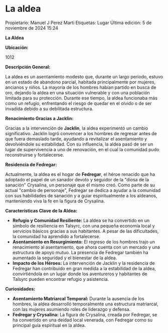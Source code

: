 # La aldea

Propietario: Manuel J Perez Marti
Etiquetas: Lugar
Última edición: 5 de noviembre de 2024 15:24

**La Aldea**

**Ubicación:**

1012

**Descripción General:**

La aldea es un asentamiento modesto que, durante un largo periodo, estuvo en un estado de abandono parcial, habitada principalmente por mujeres, ancianos y niños. La mayoría de los hombres habían partido en busca de oro, dejando la aldea en una situación vulnerable y con una población limitada para su protección. Durante ese tiempo, la aldea funcionaba más como un refugio, enfrentando el riesgo de quedar en el olvido o de ser invadida debido a su debilitada estructura.

**Renacimiento Gracias a Jacklin:**

Gracias a la intervención de **Jacklin**, la aldea experimentó un cambio significativo. Jacklin logró convencer a los hombres de regresar antes de que fuera demasiado tarde, ayudando a revitalizar el asentamiento y devolviéndole su estabilidad. Con su influencia, la aldea pasó de ser un lugar de supervivencia a uno de renovación, en el cual la comunidad pudo reconstruirse y fortalecerse.

**Residencia de Fedregar:**

Actualmente, la aldea es el hogar de **Fedregar**, el héroe renacido que ha adoptado el papel de un sanador devoto y seguidor de la "diosa de la sanación" Crysalina, un personaje que él mismo creó. Como parte de su actual "cambio de personaje", Fedregar se dedica a ayudar a la comunidad con sus habilidades de sanación y a guiar espiritualmente a los aldeanos, manteniendo viva la fe en la figura de Crysalina.

**Características Clave de la Aldea:**

- **Refugio y Comunidad Resiliente:** La aldea se ha convertido en un símbolo de resiliencia en Talsyrc, con una pequeña economía local y servicios básicos gracias a sus habitantes. A pesar de las dificultades, la comunidad ha aprendido a fortalecerse.
- **Asentamiento en Resurgimiento:** El regreso de los hombres trajo un renacimiento al asentamiento, que ahora cuenta con un mercado y una estructura de apoyo mutuo. La presencia de Fedregar también ha aumentado la seguridad y el bienestar de la aldea.
- **Impacto de los Héroes:** La intervención de Jacklin y la residencia de Fedregar han contribuido en gran medida a la estabilidad de la aldea, convirtiéndola en un lugar donde los aventureros y habitantes de Talsyrc pueden encontrar refugio y asistencia.

**Curiosidades:**

- **Asentamiento Matriarcal Temporal:** Durante la ausencia de los hombres, la aldea desarrolló temporalmente una estructura matriarcal, con las mujeres asumiendo roles de liderazgo y defensa.
- **Fedregar y Crysalina:** La figura de Crysalina, creada por Fedregar, se ha convertido en una deidad local venerada, con Fedregar como su principal guía espiritual en la aldea.